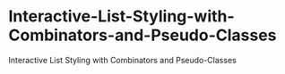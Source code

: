 # Interactive-List-Styling-with-Combinators-and-Pseudo-Classes
Interactive List Styling with Combinators and Pseudo-Classes
